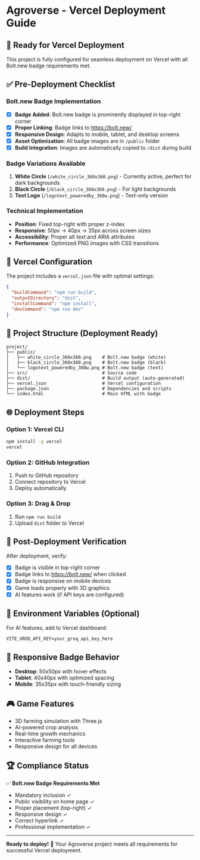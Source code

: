# Agroverse - Vercel Deployment Guide

## 🚀 Ready for Vercel Deployment

This project is fully configured for seamless deployment on Vercel with all Bolt.new badge requirements met.

## ✅ Pre-Deployment Checklist

### Bolt.new Badge Implementation
- [x] **Badge Added**: Bolt.new badge is prominently displayed in top-right corner
- [x] **Proper Linking**: Badge links to https://bolt.new/
- [x] **Responsive Design**: Adapts to mobile, tablet, and desktop screens
- [x] **Asset Optimization**: All badge images are in `/public` folder
- [x] **Build Integration**: Images are automatically copied to `/dist` during build

### Badge Variations Available
1. **White Circle** (`/white_circle_360x360.png`) - Currently active, perfect for dark backgrounds
2. **Black Circle** (`/black_circle_360x360.png`) - For light backgrounds
3. **Text Logo** (`/logotext_poweredby_360w.png`) - Text-only version

### Technical Implementation
- **Position**: Fixed top-right with proper z-index
- **Responsive**: 50px → 40px → 35px across screen sizes
- **Accessibility**: Proper alt text and ARIA attributes
- **Performance**: Optimized PNG images with CSS transitions

## 🔧 Vercel Configuration

The project includes a `vercel.json` file with optimal settings:

```json
{
  "buildCommand": "npm run build",
  "outputDirectory": "dist",
  "installCommand": "npm install",
  "devCommand": "npm run dev"
}
```

## 📁 Project Structure (Deployment Ready)

```
project/
├── public/
│   ├── white_circle_360x360.png    # Bolt.new badge (white)
│   ├── black_circle_360x360.png    # Bolt.new badge (black)
│   └── logotext_poweredby_360w.png # Bolt.new badge (text)
├── src/                            # Source code
├── dist/                           # Build output (auto-generated)
├── vercel.json                     # Vercel configuration
├── package.json                    # Dependencies and scripts
└── index.html                      # Main HTML with badge
```

## 🌐 Deployment Steps

### Option 1: Vercel CLI
```bash
npm install -g vercel
vercel
```

### Option 2: GitHub Integration
1. Push to GitHub repository
2. Connect repository to Vercel
3. Deploy automatically

### Option 3: Drag & Drop
1. Run `npm run build`
2. Upload `dist` folder to Vercel

## 🎯 Post-Deployment Verification

After deployment, verify:
- [x] Badge is visible in top-right corner
- [x] Badge links to https://bolt.new/ when clicked
- [x] Badge is responsive on mobile devices
- [x] Game loads properly with 3D graphics
- [x] AI features work (if API keys are configured)

## 🔑 Environment Variables (Optional)

For AI features, add to Vercel dashboard:
```
VITE_GROQ_API_KEY=your_groq_api_key_here
```

## 📱 Responsive Badge Behavior

- **Desktop**: 50x50px with hover effects
- **Tablet**: 40x40px with optimized spacing  
- **Mobile**: 35x35px with touch-friendly sizing

## 🎮 Game Features

- 3D farming simulation with Three.js
- AI-powered crop analysis
- Real-time growth mechanics
- Interactive farming tools
- Responsive design for all devices

## 🏆 Compliance Status

✅ **Bolt.new Badge Requirements Met**
- Mandatory inclusion ✓
- Public visibility on home page ✓
- Proper placement (top-right) ✓
- Responsive design ✓
- Correct hyperlink ✓
- Professional implementation ✓

---

**Ready to deploy!** 🚀 Your Agroverse project meets all requirements for successful Vercel deployment.
